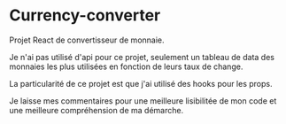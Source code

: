 # Currency-converter

Projet React de convertisseur de monnaie. 

Je n'ai pas utilisé d'api pour ce projet, seulement un tableau de data des monnaies les plus utilisées en fonction de leurs taux de change.

La particularité de ce projet est que j'ai utilisé des hooks pour les props.

Je laisse mes commentaires pour une meilleure lisibilitée de mon code et une meilleure compréhension de ma démarche. 
